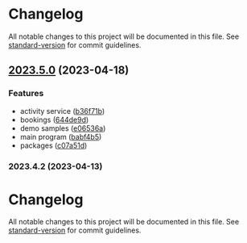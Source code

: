 # Changelog

All notable changes to this project will be documented in this file. See [standard-version](https://github.com/conventional-changelog/standard-version) for commit guidelines.

## [2023.5.0](https://github.com/AlbertoBasalo/clean-dev/compare/v2023.4.2...v2023.5.0) (2023-04-18)


### Features

* activity service ([b36f71b](https://github.com/AlbertoBasalo/clean-dev/commit/b36f71bbffa0d9a2f6f638f9296027e55d2b4842))
* bookings ([644de9d](https://github.com/AlbertoBasalo/clean-dev/commit/644de9def433d6e9ddcc1788f5ede674c3687eba))
* demo samples ([e06536a](https://github.com/AlbertoBasalo/clean-dev/commit/e06536a2078997cf843f2b5382b70b78088d6a50))
* main program ([babf4b5](https://github.com/AlbertoBasalo/clean-dev/commit/babf4b50cce132abdecd2b9b0f7d437936457264))
* packages ([c07a51d](https://github.com/AlbertoBasalo/clean-dev/commit/c07a51d4b5bca5b43feb38012bc1932b3e99b4ba))

### 2023.4.2 (2023-04-13)

# Changelog

All notable changes to this project will be documented in this file. See [standard-version](https://github.com/conventional-changelog/standard-version) for commit guidelines.

